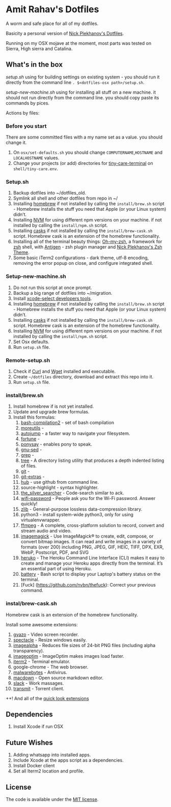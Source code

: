 # Amit Rahav's Dotfiles
A worm and safe place for all of my dotfiles.

Basicity a personal version of [Nick Plekhanov's Dotfiles](https://github.com/nicksp/dotfiles).

Running on my OSX mojave at the moment, most parts was tested on Sierra, High sierra and Catalina.

## What's in the box

*setup.sh* using for building settings on existing system - you should run it directly from the command line `. $<dotfiles-osx path>/setup.sh`.

*setup-new-machine.sh* using for installing all stuff on a new machine. it should not run directly from the command line. you should copy paste its commands by pices.

Actions by files:

### Before you start

There are some committed files with a my name set as a value. you should change it.
1. On `osx/set-defaults.sh` you should change `COMPUTERNAME`,`HOSTNAME` and `LOCALHOSTNAME` values.
2. Change your projects (or add) directories for [tiny-care-terminal](https://github.com/notwaldorf/tiny-care-terminal) on `shell/tiny-care.env`.

### Setup.sh

1. Backup dotfiles into ~/dotfiles_old.
2. Symlink all shell and other dotfiles from repo in ~/
3. Installing [homebrew](https://brew.sh/) if not installed by calling the `install/brew.sh` script - Homebrew installs the stuff you need that Apple (or your Linux system) didn’t.
4. Installing [NVM](https://github.com/nvm-sh/nvm) for using different npm versions on your machine. if not installed by calling the `install/npm.sh` script.
5. Installing [casks](https://github.com/Homebrew/homebrew-cask) if not installed by calling the `install/brew-cask.sh` script. Homebrew cask is an extension of the homebrew functionality.
6. Installing all of the terminal beauty things: [Oh-my-zsh](https://github.com/ohmyzsh/ohmyzsh), a framework for [zsh](http://www.zsh.org/) shell, with [Antigen](https://github.com/zsh-users/antigen) - zsh plugin manager and [Nick Plekhanov's Zsh Theme](https://github.com/nicksp/dotfiles).
7. Some basic iTerm2 configurations - dark theme, utf-8 encoding, removing the error popup on close, and configure integrated shell.

### Setup-new-machine.sh

1. Do not run this script at once prompt.
2. Backup a big range of dotfiles into ~/migration.
3. Install [xcode-select developers tools](https://macops.ca/developer-binaries-on-os-x-xcode-select-and-xcrun/).
4. Installing [homebrew](https://brew.sh/) if not installed by calling the `install/brew.sh` script - Homebrew installs the stuff you need that Apple (or your Linux system) didn’t.
5. Installing [casks](https://github.com/Homebrew/homebrew-cask) if not installed by calling the `install/brew-cask.sh` script. Homebrew cask is an extension of the homebrew functionality.
6. Installing [NVM](https://github.com/nvm-sh/nvm) for using different npm versions on your machine. if not installed by calling the `install/npm.sh` script.
7. Set Osx defaults.
8. Run `setup.sh` file.

### Remote-setup.sh

1. Check if [Curl](https://curl.haxx.se/) and [Wget](https://www.gnu.org/software/wget/) installed and executable.
2. Create `~/dotfiles` directory, download and extract this repo into it.
3. Run `setup.sh` file.

### install/brew.sh

1. Install homebrew if is not yet installed.
2. Update and upgrade brew formulas.
3. Install this formulas:
    1. [bash-compilation2](https://github.com/scop/bash-completion) - set of bash compilation
    2. [moreutils]() - 
    3. [autojump](https://github.com/joelthelion/autojump) - a faster way to navigate your filesystem.
    4. [fortune]() -
    5. [ponysay](https://github.com/erkin/ponysay) - enables pony to speak.
    6. [gnu-sed]() - 
    7. [grep]() -
    8. [tree](http://mama.indstate.edu/users/ice/tree/) - A directory listing utility that produces a depth indented listing of files.
    9. [git]() -
    10. [git-extras]() -
    11. [hub](https://hub.github.com/) - use github from command line.
    12. source-highlight - syntax highlighter.
    13. [the_silver_searcher](https://geoff.greer.fm/ag/) - Code-search similar to ack.
    14. [wifi-password](https://github.com/rauchg/wifi-password) - People ask you for the Wi-Fi password. Answer quickly!
    15. [zlib](https://zlib.net/) - General-purpose lossless data-compression library.
    16. python3 - install system-wide python3, only for using virtualenvwrapper.
    17. [ffmpeg](https://www.ffmpeg.org/) - A complete, cross-platform solution to record, convert and stream audio and video.
    18. [imagemagick](https://imagemagick.org/index.php) - Use ImageMagick® to create, edit, compose, or convert bitmap images. It can read and write images in a variety of formats (over 200) including PNG, JPEG, GIF, HEIC, TIFF, DPX, EXR, WebP, Postscript, PDF, and SVG
    19. [heruko](https://devcenter.heroku.com/articles/heroku-cli) - The Heroku Command Line Interface (CLI) makes it easy to create and manage your Heroku apps directly from the terminal. It’s an essential part of using Heroku.
    20. [battery](https://github.com/Goles/Battery) - Bash script to display your Laptop's battery status on the terminal.
    21. [Fuck] (https://github.com/nvbn/thefuck): Correct your previous command. 
    
### instal/brew-cask.sh

Homebrew cask is an extension of the homebrew functionality.

Install some awesome extensions:
1. [gyazo](https://gyazo.com/) - Video screen recorder.
2. [spectacle](https://www.spectacleapp.com/) - Resize windows easily.
3. [imagealpha](https://pngmini.com/) - Reduces file sizes of 24-bit PNG files (including alpha transparency).
4. [imageoptim](https://imageoptim.com/mac) - ImageOptim makes images load faster.
5. [iterm2](https://iterm2.com/) - Terminal emulator.
6. google-chrome - The web browser.
7. [malwarebytes](https://www.malwarebytes.com/mac/) - Antivirus.
8. [macdown](https://macdown.uranusjr.com/) - Open source markdown editor.
9. [slack](https://slack.com/) - Work massages.
10. [transmit](https://transmissionbt.com/) - Torrent client.

++! And all of the [quick look extensions](https://github.com/sindresorhus/quick-look-plugins)

## Dependencies 

1. Install Xcode if run OSX

## Future Wishes

1. Adding whatsapp into installed apps.
2. Include Xcode at the apps script as a dependencies.
3. Install Docker client
4. Set all Iterm2 location and profile.


## License

The code is available under the [MIT license](LICENSE).